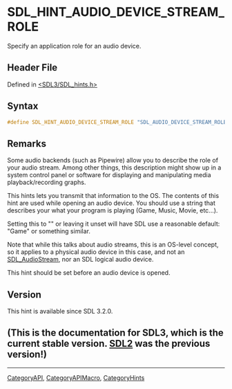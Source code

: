 # SDL_HINT_AUDIO_DEVICE_STREAM_ROLE

Specify an application role for an audio device.

## Header File

Defined in [<SDL3/SDL_hints.h>](https://github.com/libsdl-org/SDL/blob/main/include/SDL3/SDL_hints.h)

## Syntax

```c
#define SDL_HINT_AUDIO_DEVICE_STREAM_ROLE "SDL_AUDIO_DEVICE_STREAM_ROLE"
```

## Remarks

Some audio backends (such as Pipewire) allow you to describe the role of
your audio stream. Among other things, this description might show up in a
system control panel or software for displaying and manipulating media
playback/recording graphs.

This hints lets you transmit that information to the OS. The contents of
this hint are used while opening an audio device. You should use a string
that describes your what your program is playing (Game, Music, Movie,
etc...).

Setting this to "" or leaving it unset will have SDL use a reasonable
default: "Game" or something similar.

Note that while this talks about audio streams, this is an OS-level
concept, so it applies to a physical audio device in this case, and not an
[SDL_AudioStream](SDL_AudioStream), nor an SDL logical audio device.

This hint should be set before an audio device is opened.

## Version

This hint is available since SDL 3.2.0.

## (This is the documentation for SDL3, which is the current stable version. [SDL2](https://wiki.libsdl.org/SDL2/) was the previous version!)



----
[CategoryAPI](CategoryAPI), [CategoryAPIMacro](CategoryAPIMacro), [CategoryHints](CategoryHints)

